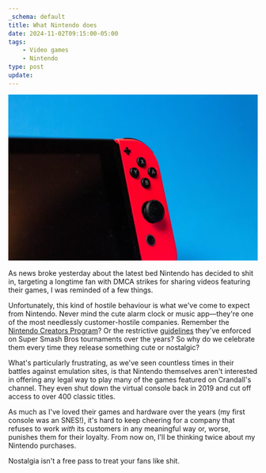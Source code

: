 ```yaml
---
_schema: default
title: What Nintendo does
date: 2024-11-02T09:15:00-05:00
tags:
    - Video games
    - Nintendo
type: post
update:
---
```

![Nintendo Switch console on a blue background](../../../public/uploads/nintendo-switch.jpg)

As news broke yesterday about the latest bed Nintendo has decided to shit in, targeting a longtime fan with DMCA strikes for sharing videos featuring their games, I was reminded of a few things.

Unfortunately, this kind of hostile behaviour is what we've come to expect from Nintendo. Never mind the cute alarm clock or music app—they're one of the most needlessly customer-hostile companies. Remember the <a href="https://kotaku.com/nintendos-youtube-plan-is-already-being-panned-by-youtu-1682527904" target="_blank" rel="noopener">Nintendo Creators Program</a>? Or the restrictive <a href="https://www.ign.com/articles/nintendo-shocks-competitive-fans-with-strict-new-community-tournament-guidelines" target="_blank" rel="noopener">guidelines</a> they've enforced on Super Smash Bros tournaments over the years? So why do we celebrate them every time they release something cute or nostalgic?

What's particularly frustrating, as we've seen countless times in their battles against emulation sites, is that Nintendo themselves aren't interested in offering any legal way to play many of the games featured on Crandall's channel. They even shut down the virtual console back in 2019 and cut off access to over 400 classic titles.

As much as I've loved their games and hardware over the years (my first console was an SNES!), it's hard to keep cheering for a company that refuses to work *with* its customers in any meaningful way or, worse, punishes them for their loyalty. From now on, I'll be thinking twice about my Nintendo purchases.

Nostalgia isn't a free pass to treat your fans like shit.